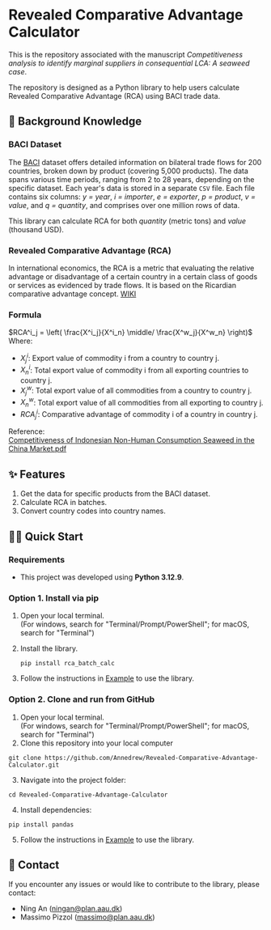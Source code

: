 # Revealed Comparative Advantage Calculator

This is the repository associated with the manuscript _Competitiveness analysis to identify marginal suppliers in consequential LCA: A seaweed case_. 

The repository is designed as a Python library to help users calculate Revealed Comparative Advantage (RCA) using BACI trade data.

## 📖 Background Knowledge 

### BACI Dataset
The [BACI](https://www.cepii.fr/CEPII/en/bdd_modele/bdd_modele_item.asp?id=37) dataset offers detailed information on bilateral trade flows for 200 countries, broken down by product (covering 5,000 products). The data spans various time periods, ranging from 2 to 28 years, depending on the specific dataset. Each year's data is stored in a separate `CSV` file. Each file contains six columns: _y = year_, _i = importer_, _e = exporter_, _p = product_, _v = value_, and _q = quantity_, and comprises over one million rows of data. 

This library can calculate RCA for both _quantity_ (metric tons) and _value_ (thousand USD).

### Revealed Comparative Advantage (RCA)
In international economics, the RCA is a metric that evaluating the relative advantage or disadvantage of a certain country in a certain class of goods or services as evidenced by trade flows. It is based on the Ricardian comparative advantage concept. [WIKI](https://en.wikipedia.org/wiki/Revealed_comparative_advantage)  

### Formula
$RCA^i_j = \left( \frac{X^i_j}{X^i_n} \middle/ \frac{X^w_j}{X^w_n} \right)$ 
Where:
- $X^i_j$: Export value of commodity i from a country to country j.
- $X^i_n$: Total export value of commodity i from all exporting countries to country j.
- $X^w_j$: Total export value of all commodities from a country to country j.
- $X^w_n$: Total export value of all commodities from all exporting to country j.
- $RCA^i_j$: Comparative advantage of commodity i of a country in country j.
  
Reference:  
[Competitiveness of Indonesian Non-Human Consumption Seaweed in the China Market.pdf](https://github.com/user-attachments/files/17606696/Competitiveness.of.Indonesian.Non-Human.Consumption.Seaweed.in.the.China.Market.pdf)  

## ✨ Features
1. Get the data for specific products from the BACI dataset.
2. Calculate RCA in batches.
3. Convert country codes into country names.

## 👩‍💻 Quick Start 
### Requirements
- This project was developed using **Python 3.12.9**.

### Option 1. Install via pip
1. Open your local terminal.  
(For windows, search for "Terminal/Prompt/PowerShell"; for macOS, search for "Terminal")

2. Install the library.
   ```
   pip install rca_batch_calc
   ```
3. Follow the instructions in [Example](https://github.com/Annedrew/Revealed-Comparative-Advantage-Calculator/blob/main/example_notebook.ipynb) to use the library. 

### Option 2. Clone and run from GitHub
1. Open your local terminal.  
(For windows, search for "Terminal/Prompt/PowerShell"; for macOS, search for "Terminal")
2. Clone this repository into your local computer
```
git clone https://github.com/Annedrew/Revealed-Comparative-Advantage-Calculator.git
```
3. Navigate into the project folder:
```
cd Revealed-Comparative-Advantage-Calculator
```
4. Install dependencies:
```
pip install pandas
```
5. Follow the instructions in [Example](https://github.com/Annedrew/Revealed-Comparative-Advantage-Calculator/blob/main/example_notebook.ipynb) to use the library. 

## 💬 Contact
If you encounter any issues or would like to contribute to the library, please contact: 
  - Ning An (ningan@plan.aau.dk)
  - Massimo Pizzol (massimo@plan.aau.dk)
